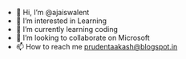 - 👋 Hi, I’m @ajaiswalent
- 👀 I’m interested in Learning
- 🌱 I’m currently learning coding
- 💞️ I’m looking to collaborate on Microsoft
- 📫 How to reach me prudentaakash@blogspot.in

<!---
ajaiswalent/ajaiswalent is a ✨ special ✨ repository because its `README.md` (this file) appears on your GitHub profile.
You can click the Preview link to take a look at your changes.
--->
